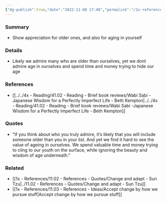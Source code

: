 ```yaml
---
{"dg-publish":true,"date":"2022-11-08 17:48","permalink":"/1x-references/11-03-references-ideas/appreciate-older-ones/","dgHomeLink":true,"dgPassFrontmatter":true,"dgShowBacklinks":true,"dgShowLocalGraph":false,"dgShowInlineTitle":true}
---
```



### Summary
- Show appreciation for older ones, and also for aging in yourself

### Details
- Likely we admire many who are older than ourselves, yet we dont admire age in ourselves and spend time and money trying to hide our age

### References
- [[../../4x - Reading/41.02 - Reading - Brief book reviews/Wabi Sabi -Japanese Wisdom for a Perfectly Imperfect Life - Beth Kempton|../../4x - Reading/41.02 - Reading - Brief book reviews/Wabi Sabi -Japanese Wisdom for a Perfectly Imperfect Life - Beth Kempton]]

### Quotes
- "If you think about who you truly admire, it’s likely that you will include someone older than you in your list. And yet we find it hard to see the value of ageing in ourselves. We spend valuable time and money trying to cling to our youth on the surface, while ignoring the beauty and wisdom of age underneath."

### Related
- [[1x - References/11.02 - References - Quotes/Change and adapt - Sun Tzu|../11.02 - References - Quotes/Change and adapt - Sun Tzu]]
- [[1x - References/11.03 - References - Ideas/Accept change by how we pursue stuff|Accept change by how we pursue stuff]]